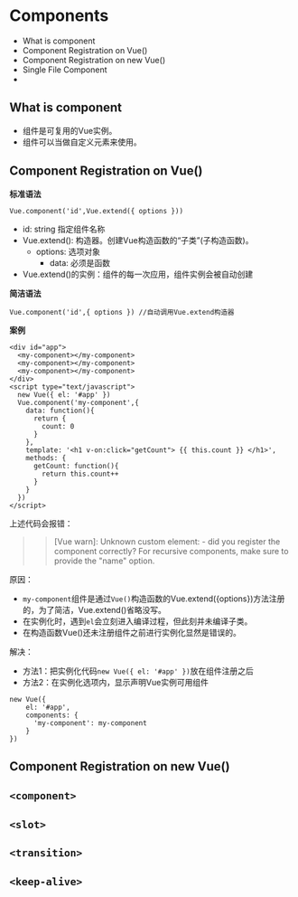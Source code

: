 # Components

- What is component
- Component Registration on Vue()
- Component Registration on new Vue()
- Single File Component
-

## What is component
- 组件是可复用的Vue实例。
- 组件可以当做自定义元素来使用。

## Component Registration on Vue()

**标准语法**

```
Vue.component('id',Vue.extend({ options }))
```
- id: string 指定组件名称
- Vue.extend(): 构造器。创建Vue构造函数的“子类”(子构造函数)。
  - options: 选项对象
    - data: 必须是函数
- Vue.extend()的实例：组件的每一次应用，组件实例会被自动创建

**简洁语法**
```
Vue.component('id',{ options }) //自动调用Vue.extend构造器
```
**案例**
```
<div id="app">
  <my-component></my-component>
  <my-component></my-component>
  <my-component></my-component>
</div>
<script type="text/javascript">
  new Vue({ el: '#app' })
  Vue.component('my-component',{
    data: function(){
      return {
        count: 0
      }
    },
    template: '<h1 v-on:click="getCount"> {{ this.count }} </h1>',
    methods: {
      getCount: function(){
        return this.count++
      }
    }
  })
</script>

```
上述代码会报错：
>>[Vue warn]: Unknown custom element: <my-component> - did you register the component correctly? For recursive components, make sure to provide the "name" option.

原因：
- `my-component`组件是通过`Vue()`构造函数的Vue.extend({options})方法注册的，为了简洁，Vue.extend()省略没写。
- 在实例化时，遇到`el`会立刻进入编译过程，但此刻并未编译子类。
- 在构造函数Vue()还未注册组件之前进行实例化显然是错误的。

解决：
- 方法1：把实例化代码`new Vue({ el: '#app' })`放在组件注册之后
- 方法2：在实例化选项内，显示声明Vue实例可用组件
```
new Vue({
    el: '#app',
    components: {
      'my-component': my-component
    }
})
```

## Component Registration on new Vue()



## `<component>`

## `<slot>`

## `<transition>`

## `<keep-alive>`
